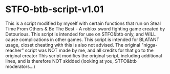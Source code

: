 # STFO-btb-script-v1.01
This is a script modified by myself with certain functions that run on Steal Time From Others & Be The Best - A roblox sword fighting game created by Detourious.
This script is intended for use on STFO&btb only, and WILL cause complications in other games.
This script is intended for BLATANT usage, closet cheating with this is also not advised.
The original "nigga-reacher" script was NOT made by me, and all credits for that go to the original creator
This script modifies the original script, including additional lines, and is therefore NOT skidded (looking at you, STFO&btb moderators...)
